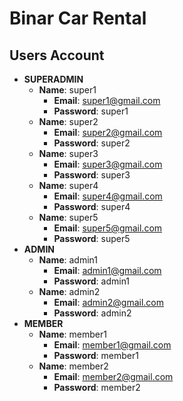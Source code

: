 # Binar Car Rental

## Users Account

- **SUPERADMIN**
  - **Name**: super1
    - **Email**: super1@gmail.com
    - **Password**: super1
  - **Name**: super2
    - **Email**: super2@gmail.com
    - **Password**: super2
  - **Name**: super3
    - **Email**: super3@gmail.com
    - **Password**: super3
  - **Name**: super4
    - **Email**: super4@gmail.com
    - **Password**: super4
  - **Name**: super5
    - **Email**: super5@gmail.com
    - **Password**: super5
- **ADMIN**
  - **Name**: admin1
    - **Email**: admin1@gmail.com
    - **Password**: admin1
  - **Name**: admin2
    - **Email**: admin2@gmail.com
    - **Password**: admin2
- **MEMBER**
  - **Name**: member1
    - **Email**: member1@gmail.com
    - **Password**: member1
  - **Name**: member2
    - **Email**: member2@gmail.com
    - **Password**: member2
